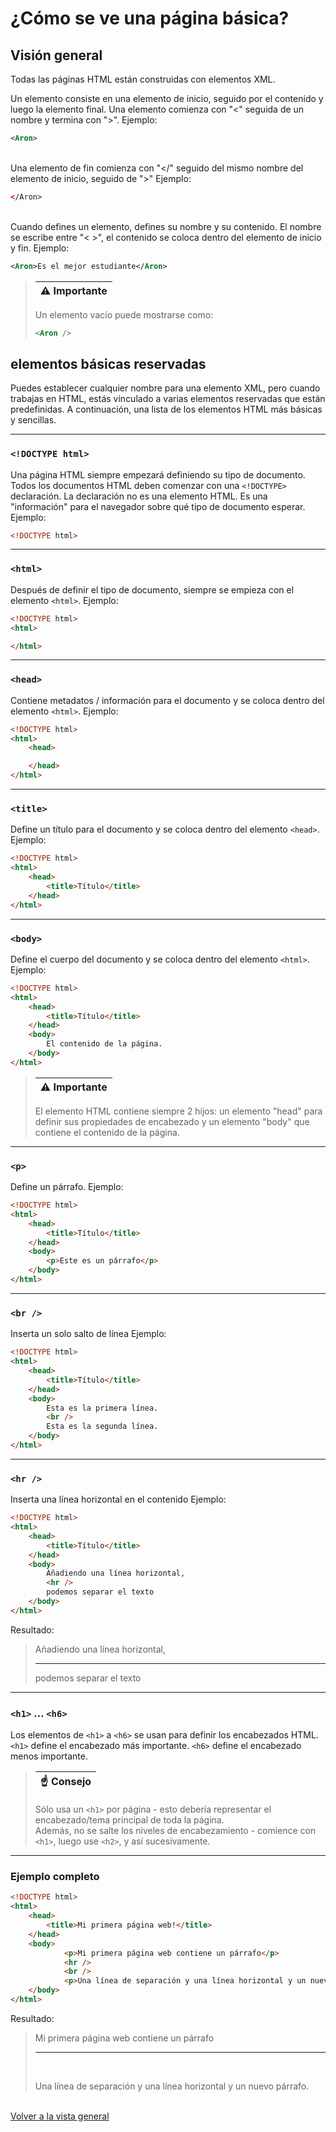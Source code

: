 # ¿Cómo se ve una página básica?

## Visión general

Todas las páginas HTML están construidas con elementos XML.

Un elemento consiste en una elemento de inicio, seguido por el contenido y luego la elemento final.
Una elemento comienza con "<" seguida de un nombre y termina con ">".
Ejemplo:

```xml
<Aron>
```

\
Una elemento de fin comienza con "</" seguido del mismo nombre del elemento de inicio, seguido de ">"
Ejemplo:

```xml
</Aron>
```

\
Cuando defines un elemento, defines su nombre y su contenido. El nombre se escribe entre "< >", el contenido se coloca dentro del elemento de inicio y fin.
Ejemplo:

```xml
<Aron>Es el mejor estudiante</Aron>
```

> | :warning:     Importante |
> |-----------------------|
> Un elemento vacío puede mostrarse como:  
> ```xml 
> <Aron />
> ```

## elementos básicas reservadas

Puedes establecer cualquier nombre para una elemento XML, pero cuando trabajas en HTML, estás vinculado a varias elementos reservadas que están predefinidas.
A continuación, una lista de los elementos HTML más básicas y sencillas.

---

### `<!DOCTYPE html>`

Una página HTML siempre empezará definiendo su tipo de documento.
Todos los documentos HTML deben comenzar con una `<!DOCTYPE>` declaración.
La declaración no es una elemento HTML. Es una "información" para el navegador sobre qué tipo de documento esperar.
Ejemplo:
```html
<!DOCTYPE html>
```

---

### `<html>`

Después de definir el tipo de documento, siempre se empieza con el elemento `<html>`.
Ejemplo:
```html
<!DOCTYPE html>
<html>

</html>
```

---

### `<head>`

Contiene metadatos / información para el documento y se coloca dentro del elemento `<html>`.
Ejemplo:
```html
<!DOCTYPE html>
<html>
    <head>

    </head>
</html>
```
---

### `<title>`

Define un título para el documento y se coloca dentro del elemento `<head>`.
Ejemplo:
```html
<!DOCTYPE html>
<html>
    <head>
        <title>Título</title>
    </head>
</html>
```

---

### `<body>`

Define el cuerpo del documento y se coloca dentro del elemento `<html>`.
Ejemplo:
```html
<!DOCTYPE html>
<html>
    <head>
        <title>Título</title>
    </head>
    <body>
        El contenido de la página.
    </body>
</html>
```
> | :warning:     Importante |
> |-----------------------|
> El elemento HTML contiene siempre 2 hijos: un elemento "head" para definir sus propiedades de encabezado y un elemento "body" que contiene el contenido de la página.
---

### `<p>`

Define un párrafo.
Ejemplo:
```html
<!DOCTYPE html>
<html>
    <head>
        <title>Título</title>
    </head>
    <body>
        <p>Este es un párrafo</p>
    </body>
</html>
```

---

### `<br />`

Inserta un solo salto de línea
Ejemplo:
```html
<!DOCTYPE html>
<html>
    <head>
        <title>Título</title>
    </head>
    <body>
        Esta es la primera línea.
        <br />
        Esta es la segunda línea.
    </body>
</html>
```
---

### `<hr />`

Inserta una línea horizontal en el contenido
Ejemplo:
```html
<!DOCTYPE html>
<html>
    <head>
        <title>Título</title>
    </head>
    <body>
        Añadiendo una línea horizontal,
        <hr />
        podemos separar el texto
    </body>
</html>
```

Resultado:

> Añadiendo una línea horizontal,
> <hr />
> podemos separar el texto

---

### `<h1>` ... `<h6>`

Los elementos de `<h1>` a `<h6>` se usan para definir los encabezados HTML.
\
`<h1>` define el encabezado más importante. `<h6>` define el encabezado menos importante.
> | :point_up:     Consejo |
> |-----------------------|
> Sólo usa un `<h1>` por página - esto debería representar el encabezado/tema principal de toda la página.
> \
> Además, no se salte los niveles de encabezamiento - comience con `<h1>`, luego use `<h2>`, y así sucesivamente.

***

### Ejemplo completo
```html
<!DOCTYPE html>
<html>
	<head>
	    <title>Mi primera página web!</title>
	</head>
	<body>
            <p>Mi primera página web contiene un párrafo</p>
            <hr />
            <br />
            <p>Una línea de separación y una línea horizontal y un nuevo párrafo.</p>
	</body>
</html>
```
Resultado:
> <p>Mi primera página web contiene un párrafo</p>
> <hr />
> <br />
> <p>Una línea de separación y una línea horizontal y un nuevo párrafo.</p>

\
[Volver a la vista general](Index.md)
